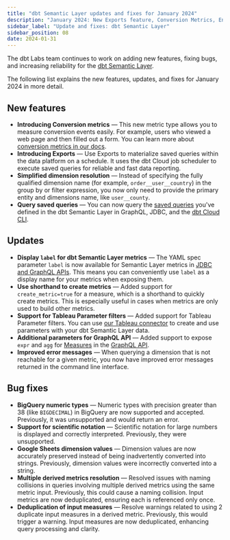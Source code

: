 ```yaml
---
title: "dbt Semantic Layer updates and fixes for January 2024"
description: "January 2024: New Exports feature, Conversion Metrics, Enhanced metrics labels, Support for shorthand to create metrics and Tableau Parameter filters, and bug fixes."
sidebar_label: "Update and fixes: dbt Semantic Layer"
sidebar_position: 08
date: 2024-01-31
---
```

The dbt Labs team continues to work on adding new features, fixing bugs, and increasing reliability for the [dbt Semantic Layer](/docs/use-dbt-semantic-layer/dbt-sl).

The following list explains the new features, updates, and fixes for January 2024 in more detail.

## New features

- **Introducing Conversion metrics** &mdash; This new metric type allows you to measure conversion events easily. For example, users who viewed a web page and then filled out a form. You can learn more about [conversion metrics in our docs](/docs/build/conversion).
- **Introducing Exports** &mdash; Use Exports to materialize saved queries within the data platform on a schedule. It uses the dbt Cloud job scheduler to execute saved queries for reliable and fast data reporting.
- **Simplified dimension resolution** &mdash; Instead of specifying the fully qualified dimension name (for example, `order__user__country`) in the group by or filter expression, you now only need to provide the primary entity and dimensions name, like `user__county`.
- **Query saved queries** &mdash; You can now query the [saved queries](/docs/build/saved-queries) you've defined in the dbt Semantic Layer in GraphQL, JDBC, and the [dbt Cloud CLI](/docs/cloud/cloud-cli-installation).

## Updates

- **Display `label` for dbt Semantic Layer metrics** &mdash; The YAML spec parameter `label` is now available for Semantic Layer metrics in [JDBC and GraphQL APIs](/docs/dbt-cloud-apis/sl-api-overview). This means you can conveniently use `label` as a display name for your metrics when exposing them.
- **Use shorthand to create metrics** &mdash; Added support for `create_metric=true` for a measure, which is a shorthand to quickly create metrics. This is especially useful in cases when metrics are only used to build other metrics.
- **Support for Tableau Parameter filters** &mdash; Added support for Tableau Parameter filters. You can use [our Tableau connector](docs/use-dbt-semantic-layer/tableau) to create and use parameters with your dbt Semantic Layer data.
- **Additional parameters for GraphQL API** &mdash;  Added support to expose `expr` and `agg` for [Measures](/docs/build/measures) in the [GraphQL API](/docs/dbt-cloud-apis/sl-graphql).
- **Improved error messages** &mdash; When querying a dimension that is not reachable for a given metric, you now have improved error messages returned in the command line interface.

## Bug fixes

- **BigQuery numeric types** &mdash; Numeric types with precision greater than 38 (like `BIGDECIMAL`) in BigQuery are now supported and accepted. Previously, it was unsupported and would return an error.
- **Support for scientific notation** &mdash; Scientific notation for large numbers is displayed and correctly interpreted. Previously, they were unsupported. 
- **Google Sheets dimension values** &mdash; Dimension values are now accurately preserved instead of being inadvertently converted into strings. Previously, dimension values were incorrectly converted into a string.  
- **Multiple derived metrics resolution** &mdash; Resolved issues with naming collisions in queries involving multiple derived metrics using the same metric input. Previously, this could cause a naming collision. Input metrics are now deduplicated, ensuring each is referenced only once.
- **Deduplication of input measures** &mdash; Resolve warnings related to using 2 duplicate input measures in a derived metric. Previously, this would trigger a warning. Input measures are now deduplicated, enhancing query processing and clarity.
